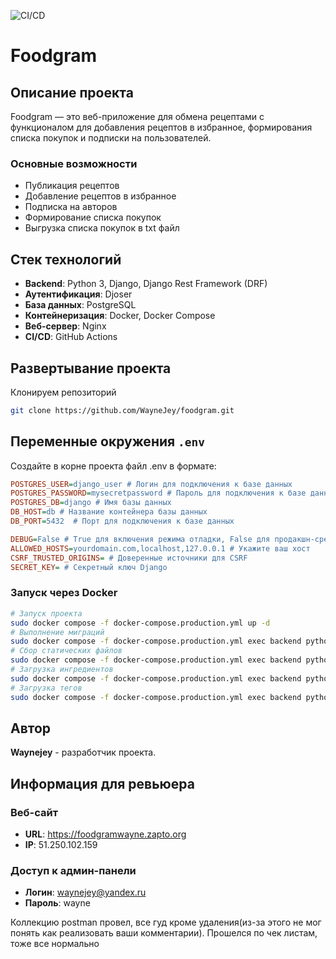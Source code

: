 ![CI/CD](https://github.com/Waynejey/foodgram/actions/workflows/main.yml/badge.svg)

# Foodgram

## Описание проекта

Foodgram — это веб-приложение для обмена рецептами с функционалом для добавления рецептов в избранное, формирования списка покупок и подписки на пользователей.

### Основные возможности
- Публикация рецептов
- Добавление рецептов в избранное
- Подписка на авторов
- Формирование списка покупок
- Выгрузка списка покупок в txt файл

## Стек технологий

- **Backend**: Python 3, Django, Django Rest Framework (DRF)
- **Аутентификация**: Djoser
- **База данных**: PostgreSQL
- **Контейнеризация**: Docker, Docker Compose
- **Веб-сервер**: Nginx
- **CI/CD**: GitHub Actions

## Развертывание проекта

Клонируем репозиторий

```bash
git clone https://github.com/WayneJey/foodgram.git
```


## Переменные окружения `.env`
Создайте в корне проекта файл .env в формате:

```ini
POSTGRES_USER=django_user # Логин для подключения к базе данных
POSTGRES_PASSWORD=mysecretpassword # Пароль для подключения к базе данных
POSTGRES_DB=django # Имя базы данных
DB_HOST=db # Название контейнера базы данных
DB_PORT=5432  # Порт для подключения к базе данных

DEBUG=False # True для включения режима отладки, False для продакшн-среды
ALLOWED_HOSTS=yourdomain.com,localhost,127.0.0.1 # Укажите ваш хост
CSRF_TRUSTED_ORIGINS= # Доверенные источники для CSRF
SECRET_KEY= # Секретный ключ Django
```

### Запуск через Docker

```bash
# Запуск проекта
sudo docker compose -f docker-compose.production.yml up -d
# Выполнение миграций
sudo docker compose -f docker-compose.production.yml exec backend python manage.py migrate
# Сбор статических файлов
sudo docker compose -f docker-compose.production.yml exec backend python manage.py collectstatic --no-input
# Загрузка ингредиентов
sudo docker compose -f docker-compose.production.yml exec backend python manage.py load_ingredients
# Загрузка тегов
sudo docker compose -f docker-compose.production.yml exec backend python manage.py load_tags
```

## Автор

**Waynejey** - разработчик проекта.


## Информация для ревьюера

### Веб-сайт
- **URL**: https://foodgramwayne.zapto.org
- **IP**: 51.250.102.159

### Доступ к админ-панели
- **Логин**: waynejey@yandex.ru
- **Пароль**: wayne

Коллекцию postman провел, все гуд кроме удаления(из-за этого не мог понять как реализовать ваши комментарии). Прошелся по чек листам, тоже все нормально